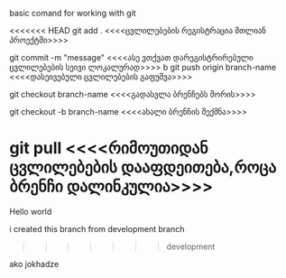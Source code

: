 basic comand for working with git

<<<<<<< HEAD
git add . <<<<ცვლილებების რეგისტრაცია მთლიან პროექტში>>>>

git commit -m "message" <<<<ასე ვთქვათ დარეგისტრირებული ცვლილებების სეივი ლოკალურად>>>>
b
git push origin branch-name <<<<დასეივებული ცვლილებების გაფუშვა>>>>

git checkout branch-name <<<<გადასვლა ბრენჩებს შორის>>>>

git checkout -b branch-name <<<<ახალი ბრენჩის შექმნა>>>>

git pull <<<<რიმოუთიდან ცვლილებების დააფდეითება,როცა ბრენჩი დალინკულია>>>>
=======
Hello world

i created this branch from development branch 
>>>>>>> development
 

 ako jokhadze